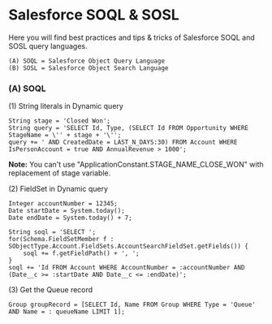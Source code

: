 # Salesforce SOQL & SOSL

Here you will find best practices and tips & tricks of Salesforce SOQL and SOSL query languages.

```
(A) SOQL = Salesforce Object Query Language
(B) SOSL = Salesforce Object Search Language
```

### (A) SOQL

(1) String literals in Dynamic query 

```
String stage = 'Closed Won';
String query = 'SELECT Id, Type, (SELECT Id FROM Opportunity WHERE StageName = \'' + stage + '\'';
query += ' AND CreatedDate = LAST_N_DAYS:30) FROM Account WHERE IsPersonAccount = true AND AnnualRevenue > 1000';            
```

<b>Note:</b> You can't use "ApplicationConstant.STAGE_NAME_CLOSE_WON" with replacement of stage variable.

(2) FieldSet in Dynamic query

```
Integer accountNumber = 12345;
Date startDate = System.today();
Date endDate = System.today() + 7;

String soql = 'SELECT ';
for(Schema.FieldSetMember f : SObjectType.Account.FieldSets.AccountSearchFieldSet.getFields()) {
	soql += f.getFieldPath() + ', ';
}
soql += 'Id FROM Account WHERE AccountNumber = :accountNumber AND (Date__c >= :startDate AND Date__c <= :endDate)';
```

(3) Get the Queue record
```
Group groupRecord = [SELECT Id, Name FROM Group WHERE Type = 'Queue' AND Name = : queueName LIMIT 1];
```
